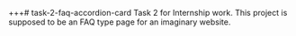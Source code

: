 +++# task-2-faq-accordion-card
Task 2 for Internship work. This project is supposed to be an FAQ type page for an imaginary  website.
